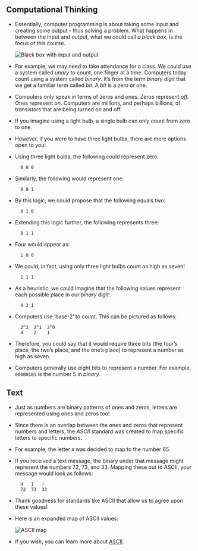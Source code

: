 
Computational Thinking
----------------------

*   Essentially, computer programming is about taking some input and creating some output - thus solving a problem. What happens in between the input and output, what we could call _a black box,_ is the focus of this course.
    
    ![Black box with input and output](https://cs50.harvard.edu/x/2023/notes/0/cs50Week0Slide38.png "Black box with input and output")
    
*   For example, we may need to take attendance for a class. We could use a system called _unary_ to count, one finger at a time. Computers today count using a system called _binary_. It’s from the term _binary digit_ that we get a familiar term called _bit_. A _bit_ is a zero or one.
*   Computers only speak in terms of zeros and ones. Zeros represent _off._ Ones represent _on._ Computers are millions, and perhaps billions, of transistors that are being turned on and off.
*   If you imagine using a light bulb, a single bulb can only count from zero to one.
*   However, if you were to have three light bulbs, there are more options open to you!
*   Using three light bulbs, the following could represent zero:
    
          0 0 0
        
    
*   Similarly, the following would represent one:
    
          0 0 1
        
    
*   By this logic, we could propose that the following equals two:
    
          0 1 0
        
    
*   Extending this logic further, the following represents three:
    
          0 1 1
        
    
*   Four would appear as:
    
          1 0 0
        
    
*   We could, in fact, using only three light bulbs count as high as seven!
    
          1 1 1
        
    
*   As a heuristic, we could imagine that the following values represent each possible place in our _binary digit_:
    
          4 2 1
        
    
*   Computers use ‘base-2’ to count. This can be pictured as follows:
    
          2^2  2^1  2^0
          4    2    1
        
    
*   Therefore, you could say that it would require three bits (the four’s place, the two’s place, and the one’s place) to represent a number as high as seven.
    
*   Computers generally use eight bits to represent a number. For example, `00000101` is the number 5 in _binary_.

Text
----

*   Just as numbers are binary patterns of ones and zeros, letters are represented using ones and zeros too!
*   Since there is an overlap between the ones and zeros that represent numbers and letters, the _ASCII_ standard was created to map specific letters to specific numbers.
*   For example, the letter `A` was decided to map to the number 65.
*   If you received a text message, the binary under that message might represent the numbers 72, 73, and 33. Mapping these out to ASCII, your message would look as follows:
    
          H   I   !
          72  73  33
        
    
*   Thank goodness for standards like ASCII that allow us to agree upon these values!
*   Here is an expanded map of ASCII values:
    
    ![ASCII map](https://cs50.harvard.edu/x/2023/notes/0/cs50Week0Slide93.png "ASCII map")
    
*   If you wish, you can learn more about [ASCII](https://en.wikipedia.org/wiki/ASCII).
